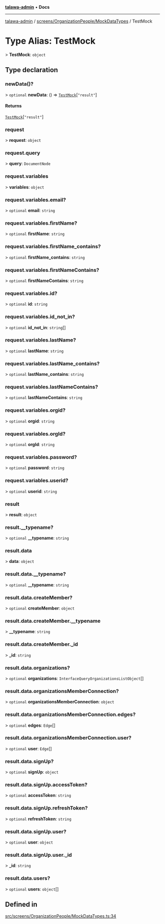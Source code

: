 [**talawa-admin**](../../../../README.md) • **Docs**

***

[talawa-admin](../../../../modules.md) / [screens/OrganizationPeople/MockDataTypes](../README.md) / TestMock

# Type Alias: TestMock

\> **TestMock**: `object`

## Type declaration

### newData()?

\> `optional` **newData**: () =\> [`TestMock`](TestMock.md)\[`"result"`\]

#### Returns

[`TestMock`](TestMock.md)\[`"result"`\]

### request

\> **request**: `object`

### request.query

\> **query**: `DocumentNode`

### request.variables

\> **variables**: `object`

### request.variables.email?

\> `optional` **email**: `string`

### request.variables.firstName?

\> `optional` **firstName**: `string`

### request.variables.firstName\_contains?

\> `optional` **firstName\_contains**: `string`

### request.variables.firstNameContains?

\> `optional` **firstNameContains**: `string`

### request.variables.id?

\> `optional` **id**: `string`

### request.variables.id\_not\_in?

\> `optional` **id\_not\_in**: `string`[]

### request.variables.lastName?

\> `optional` **lastName**: `string`

### request.variables.lastName\_contains?

\> `optional` **lastName\_contains**: `string`

### request.variables.lastNameContains?

\> `optional` **lastNameContains**: `string`

### request.variables.orgid?

\> `optional` **orgid**: `string`

### request.variables.orgId?

\> `optional` **orgId**: `string`

### request.variables.password?

\> `optional` **password**: `string`

### request.variables.userid?

\> `optional` **userid**: `string`

### result

\> **result**: `object`

### result.\_\_typename?

\> `optional` **\_\_typename**: `string`

### result.data

\> **data**: `object`

### result.data.\_\_typename?

\> `optional` **\_\_typename**: `string`

### result.data.createMember?

\> `optional` **createMember**: `object`

### result.data.createMember.\_\_typename

\> **\_\_typename**: `string`

### result.data.createMember.\_id

\> **\_id**: `string`

### result.data.organizations?

\> `optional` **organizations**: `InterfaceQueryOrganizationsListObject`[]

### result.data.organizationsMemberConnection?

\> `optional` **organizationsMemberConnection**: `object`

### result.data.organizationsMemberConnection.edges?

\> `optional` **edges**: `Edge`[]

### result.data.organizationsMemberConnection.user?

\> `optional` **user**: `Edge`[]

### result.data.signUp?

\> `optional` **signUp**: `object`

### result.data.signUp.accessToken?

\> `optional` **accessToken**: `string`

### result.data.signUp.refreshToken?

\> `optional` **refreshToken**: `string`

### result.data.signUp.user?

\> `optional` **user**: `object`

### result.data.signUp.user.\_id

\> **\_id**: `string`

### result.data.users?

\> `optional` **users**: `object`[]

## Defined in

[src/screens/OrganizationPeople/MockDataTypes.ts:34](https://github.com/PalisadoesFoundation/talawa-admin/blob/9dd5d7fd647f8a7c9e1c1e14bf645b71b32c51c2/src/screens/OrganizationPeople/MockDataTypes.ts#L34)
